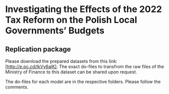 # Investigating the Effects of the 2022 Tax Reform on the Polish Local Governments’ Budgets
## Replication package 

Please download the prepared datasets from this link: [http://e.pc.cd/lkVy6alK]. The exact do-files to transfrom the raw files of the Ministry of Finance to this dataset can be shared upon request.

The do-files for each model are in the respective folders. Please follow the comments.

